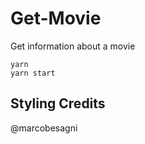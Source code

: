 # Get-Movie
Get information about a movie

~~~
yarn
yarn start 
~~~

## Styling Credits
@marcobesagni